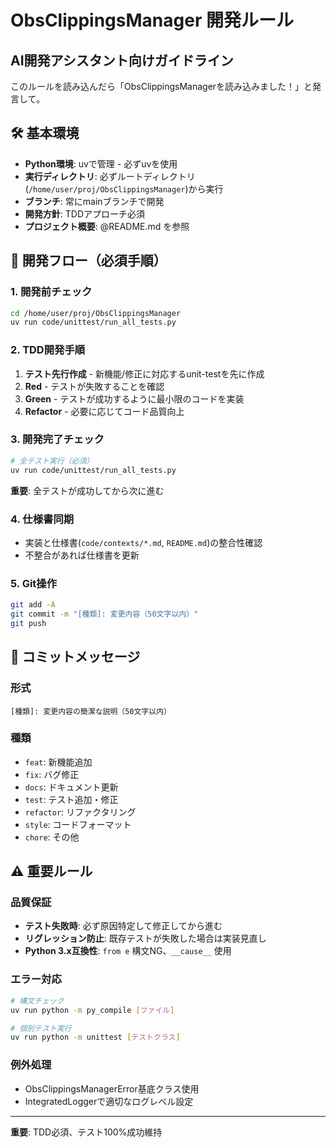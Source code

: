 # ObsClippingsManager 開発ルール

## AI開発アシスタント向けガイドライン

このルールを読み込んだら「ObsClippingsManagerを読み込みました！」と発言して。

## 🛠️ 基本環境

- **Python環境**: uvで管理 - 必ずuvを使用
- **実行ディレクトリ**: 必ずルートディレクトリ(`/home/user/proj/ObsClippingsManager`)から実行
- **ブランチ**: 常にmainブランチで開発
- **開発方針**: TDDアプローチ必須
- **プロジェクト概要**: @README.md を参照

## 🔄 開発フロー（必須手順）

### 1. 開発前チェック
```bash
cd /home/user/proj/ObsClippingsManager
uv run code/unittest/run_all_tests.py
```

### 2. TDD開発手順
1. **テスト先行作成** - 新機能/修正に対応するunit-testを先に作成
2. **Red** - テストが失敗することを確認
3. **Green** - テストが成功するように最小限のコードを実装
4. **Refactor** - 必要に応じてコード品質向上

### 3. 開発完了チェック
```bash
# 全テスト実行（必須）
uv run code/unittest/run_all_tests.py
```
**重要**: 全テストが成功してから次に進む

### 4. 仕様書同期
- 実装と仕様書(`code/contexts/*.md`, `README.md`)の整合性確認
- 不整合があれば仕様書を更新

### 5. Git操作
```bash
git add -A
git commit -m "[種類]: 変更内容（50文字以内）"
git push
```

## 📝 コミットメッセージ

### 形式
```
[種類]: 変更内容の簡潔な説明（50文字以内）
```

### 種類
- `feat`: 新機能追加
- `fix`: バグ修正
- `docs`: ドキュメント更新
- `test`: テスト追加・修正
- `refactor`: リファクタリング
- `style`: コードフォーマット
- `chore`: その他

## ⚠️ 重要ルール

### 品質保証
- **テスト失敗時**: 必ず原因特定して修正してから進む
- **リグレッション防止**: 既存テストが失敗した場合は実装見直し
- **Python 3.x互換性**: `from e` 構文NG、`__cause__` 使用

### エラー対応
```bash
# 構文チェック
uv run python -m py_compile [ファイル]

# 個別テスト実行
uv run python -m unittest [テストクラス]
```

### 例外処理
- ObsClippingsManagerError基底クラス使用
- IntegratedLoggerで適切なログレベル設定

---

**重要**: TDD必須、テスト100%成功維持
